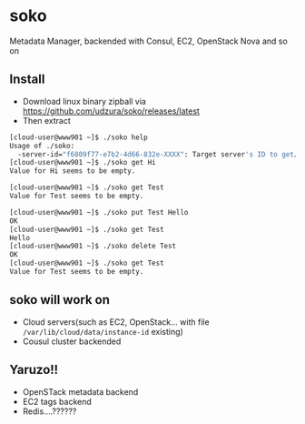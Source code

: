 # soko

Metadata Manager, backended with Consul, EC2, OpenStack Nova and so on

## Install

* Download linux binary zipball via https://github.com/udzura/soko/releases/latest
* Then extract

```bash
[cloud-user@www901 ~]$ ./soko help
Usage of ./soko:
  -server-id="f6809f77-e7b2-4d66-832e-XXXX": Target server's ID to get/put/delete. Defaults to cloud-init's server ID
[cloud-user@www901 ~]$ ./soko get Hi
Value for Hi seems to be empty.

[cloud-user@www901 ~]$ ./soko get Test
Value for Test seems to be empty.

[cloud-user@www901 ~]$ ./soko put Test Hello
OK
[cloud-user@www901 ~]$ ./soko get Test
Hello
[cloud-user@www901 ~]$ ./soko delete Test
OK
[cloud-user@www901 ~]$ ./soko get Test
Value for Test seems to be empty.
```

## soko will work on

* Cloud servers(such as EC2, OpenStack... with file `/var/lib/cloud/data/instance-id` existing)
* Cousul cluster backended

## Yaruzo!!

* OpenSTack metadata backend
* EC2 tags backend
* Redis....??????
